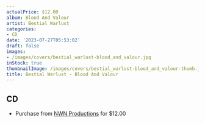 ```yaml
---
actualPrice: $12.00
album: Blood And Valour
artist: Bestial Warlust
categories:
- CD
date: '2023-07-27T05:53:02'
draft: false
images:
- /images/covers/bestial_warlust-blood_and_valour.jpg
inStock: true
thumbnailImage: /images/covers/bestial_warlust-blood_and_valour-thumb.jpg
title: Bestial Warlust - Blood And Valour
---
```


## CD
* Purchase from [NWN Productions](http://shop.nwnprod.com/index.php?route=product/product&path=93&product_id=32758&sort=pd.name&order=ASC) for $12.00
